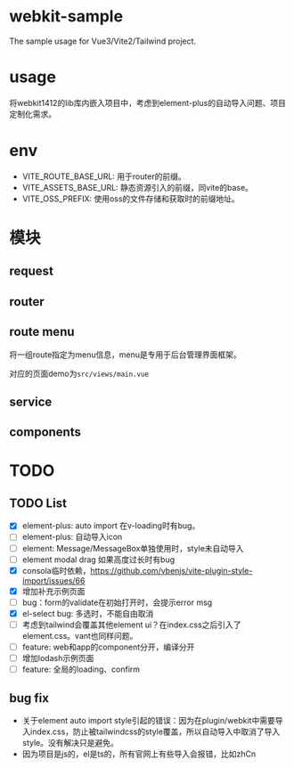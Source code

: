 # webkit-sample

The sample usage for Vue3/Vite2/Tailwind project.

# usage

将webkit1412的lib库内嵌入项目中，考虑到element-plus的自动导入问题、项目定制化需求。

# env

- VITE_ROUTE_BASE_URL: 用于router的前缀。
- VITE_ASSETS_BASE_URL: 静态资源引入的前缀，同vite的base。
- VITE_OSS_PREFIX: 使用oss的文件存储和获取时的前缀地址。


# 模块

## request

## router

## route menu

将一组route指定为menu信息，menu是专用于后台管理界面框架。

对应的页面demo为`src/views/main.vue`

## service

## components

# TODO

## TODO List

- [x] element-plus: auto import 在v-loading时有bug。
- [ ] element-plus: 自动导入icon
- [ ] element: Message/MessageBox单独使用时，style未自动导入
- [ ] element modal drag 如果高度过长时有bug
- [x] consola临时依赖，https://github.com/vbenjs/vite-plugin-style-import/issues/66
- [x] 增加补充示例页面
- [ ] bug：form的validate在初始打开时，会提示error msg
- [x] el-select bug: 多选时，不能自由取消
- [ ] 考虑到tailwind会覆盖其他element ui？在index.css之后引入了element.css。vant也同样问题。
- [ ] feature: web和app的component分开，编译分开
- [ ] 增加lodash示例页面
- [ ] feature: 全局的loading、confirm

## bug fix

- 关于element auto import style引起的错误：因为在plugin/webkit中需要导入index.css，防止被tailwindcss的style覆盖，所以自动导入中取消了导入style。没有解决只是避免。
- 因为项目是js的，el是ts的，所有官网上有些导入会报错，比如zhCn
